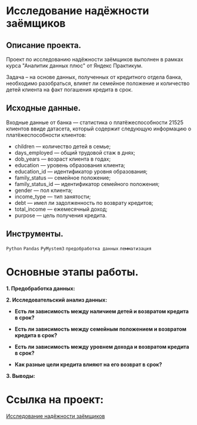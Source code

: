 # Исследование надёжности заёмщиков

## Описание проекта.
Проект по исследованию надёжности заёмщиков выполнен в рамках курса "Аналитик данных плюс" от Яндекс Практикум.

Задача – на основе данных, полученных от кредитного отдела банка, необходимо разобраться, влияет ли семейное положение и количество детей клиента на факт погашения кредита в срок.

## Исходные данные.
Входные данные от банка — статистика о платёжеспособности 21525 клиентов ввиде датасета, который содержит следующую информацию о платёжеспособности клиентов:

* children — количество детей в семье;
* days_employed — общий трудовой стаж в днях;
* dob_years — возраст клиента в годах;
* education — уровень образования клиента;
* education_id — идентификатор уровня образования;
* family_status — семейное положение;
* family_status_id — идентификатор семейного положения;
* gender — пол клиента;
* income_type — тип занятости;
* debt — имел ли задолженность по возврату кредитов;
* total_income — ежемесячный доход;
* purpose — цель получения кредита.
  
## Инструменты.
```Python``` ```Pandas``` ```PyMystem3``` ```предобработка данных``` ```лемматизация```

# Основные этапы работы.
__1. Предобработка данных:__

__2. Исследовательский анализ данных:__
- __Есть ли зависимость между наличием детей и возвратом кредита в срок?__

- __Есть ли зависимость между семейным положением и возвратом кредита в срок?__

- __Есть ли зависимость между уровнем дохода и возвратом кредита в срок?__

- __Как разные цели кредита влияют на его возврат в срок?__

__3. Выводы:__

# Ссылка на проект:
[Исследование надёжности заёмщиков](https://github.com/i13th/Yandex_Practicum_Data_Analyst/blob/main/%D0%9F%D1%80%D0%BE%D0%B5%D0%BA%D1%82_2%3A%20%D0%98%D1%81%D1%81%D0%BB%D0%B5%D0%B4%D0%BE%D0%B2%D0%B0%D0%BD%D0%B8%D0%B5%20%D0%BD%D0%B0%D0%B4%D1%91%D0%B6%D0%BD%D0%BE%D1%81%D1%82%D0%B8%20%D0%B7%D0%B0%D1%91%D0%BC%D1%89%D0%B8%D0%BA%D0%BE%D0%B2%20%E2%80%94%20%D0%B0%D0%BD%D0%B0%D0%BB%D0%B8%D0%B7%20%D0%B1%D0%B0%D0%BD%D0%BA%D0%BE%D0%B2%D1%81%D0%BA%D0%B8%D1%85%20%D0%B4%D0%B0%D0%BD%D0%BD%D1%8B%D1%85/%D0%98%D1%81%D1%81%D0%BB%D0%B5%D0%B4%D0%BE%D0%B2%D0%B0%D0%BD%D0%B8%D0%B5%20%D0%BD%D0%B0%D0%B4%D0%B5%D0%B6%D0%BD%D0%BE%D1%81%D1%82%D0%B8%20%D0%B7%D0%B0%D0%B5%D0%BC%D1%89%D0%B8%D0%BA%D0%BE%D0%B2.ipynb)
